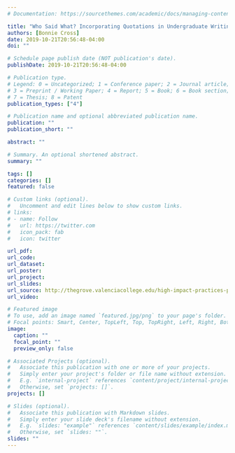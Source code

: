 ```yaml
---
# Documentation: https://sourcethemes.com/academic/docs/managing-content/

title: "Who Said What? Incorporating Quotations in Undergraduate Writing"
authors: [Bonnie Cross]
date: 2019-10-21T20:56:48-04:00
doi: ""

# Schedule page publish date (NOT publication's date).
publishDate: 2019-10-21T20:56:48-04:00

# Publication type.
# Legend: 0 = Uncategorized; 1 = Conference paper; 2 = Journal article;
# 3 = Preprint / Working Paper; 4 = Report; 5 = Book; 6 = Book section;
# 7 = Thesis; 8 = Patent
publication_types: ["4"]

# Publication name and optional abbreviated publication name.
publication: ""
publication_short: ""

abstract: ""

# Summary. An optional shortened abstract.
summary: ""

tags: []
categories: []
featured: false

# Custom links (optional).
#   Uncomment and edit lines below to show custom links.
# links:
# - name: Follow
#   url: https://twitter.com
#   icon_pack: fab
#   icon: twitter

url_pdf:
url_code:
url_dataset:
url_poster:
url_project:
url_slides:
url_source: http://thegrove.valenciacollege.edu/high-impact-practices-plan-results-bonnie-cross/?utm_source=PoliteMail&utm_medium=email&utm_content=Week+in+Review:+High+Impact+Practices+(HIP)+Plan+Results%2c+Poinciana+Campus+Celebrates+Hispanic+Heritage+Month%2c+It%E2%80%99s+Time+for+Early+Alert+Grade+Entry!&utm_campaign=2019-20%2c+OLNPCC
url_video:

# Featured image
# To use, add an image named `featured.jpg/png` to your page's folder.
# Focal points: Smart, Center, TopLeft, Top, TopRight, Left, Right, BottomLeft, Bottom, BottomRight.
image:
  caption: ""
  focal_point: ""
  preview_only: false

# Associated Projects (optional).
#   Associate this publication with one or more of your projects.
#   Simply enter your project's folder or file name without extension.
#   E.g. `internal-project` references `content/project/internal-project/index.md`.
#   Otherwise, set `projects: []`.
projects: []

# Slides (optional).
#   Associate this publication with Markdown slides.
#   Simply enter your slide deck's filename without extension.
#   E.g. `slides: "example"` references `content/slides/example/index.md`.
#   Otherwise, set `slides: ""`.
slides: ""
---
```

